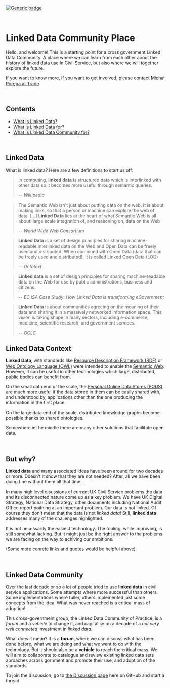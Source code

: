 [![Generic badge](https://img.shields.io/badge/license-OGL--UK--3.0-blue.svg)](LICENSE.md)

&nbsp;
# Linked Data Community Place

Hello, and welcome! This is a starting point for a cross government Linked Data Community. 
A place where we can learn from each other about the history of linked data use in Civil Service,
but also where we will together explore the future. 

If you want to know more, if you want to get involved, please contact [Michał Poręba at Trade](mailto://michal.poreba@trade.gov.uk).

&nbsp;
## Contents
* [What is Linked Data?](#linked-data)
* [What is Linked Data for?](#linked-data-context)
* [What is Linked Data Community for?](#linked-data-community)

&nbsp;
## Linked Data
What is linked data? Here are a few definitions to start us off: 

> In computing, **linked data** is structured data which is interlinked with other data 
> so it becomes more useful through semantic queries.
>
> -- *Wikipedia*

> The Semantic Web isn't just about putting data on the web. 
> It is about making links, so that a person or machine can 
> explore the web of data. [...] 
> **Linked Data** lies at the heart of what Semantic Web is all about: 
> large scale integration of, and reasoning on, data on the Web
> 
> -- *World Wide Web Consortium*

> **Linked Data** is a set of design principles for sharing machine-readable interlinked data 
> on the Web and Open Data can be freely used and distributed. 
> When combined with Open Data (data that can be freely used and distributed), it is called Linked Open Data (LOD)
>
> -- *Ontotext*

> **Linked data** is a set of design principles for sharing machine-readable
> data on the Web for use by public administrations, business and citizens.
> 
> -- *EC ISA Case Study: How Linked Data is transforming eGovernment*

> **Linked Data** is about communities agreeing on the meaning of their data 
> and sharing it in a massively networked information space. This vision is taking shape in many sectors, 
> including e-commerce, medicine, scientific research, and government services.
> 
> -- *OCLC*

## Linked Data Context

**Linked Data**, with standards like [Resource Description Framework (RDF)](https://en.wikipedia.org/wiki/Resource_Description_Framework) 
or [Web Ontology Language (OWL)](https://en.wikipedia.org/wiki/Web_Ontology_Language) 
were intended to enable the [Semantic Web](https://en.wikipedia.org/wiki/Semantic_Web). 
However, it can be useful in other technologies which large, distributed, public bodies can benefit from. 

On the small data end of the scale, the [Personal Online Data Stores (PODS)](https://solidproject.org/) 
are much more useful if the data stored in them can be easily shared with, and understood by, applications other
than the one producing the information in the first place. 

On the large data end of the scale, distributed knowledge graphs become possible thanks to shared ontologies. 

Somewhere int he middle there are many other solutions that facilitate open data. 


&nbsp;
## But why? 
**Linked data** and many associated ideas have been around for two decades or more. Doesn't it show that they are not needed? 
After, all we have been doing fine without them all that time. 

In many high level disussions of current UK Civil Service problems the data and its disconnected nature come up as a key problem. 
We have UK Digital Strategy, National Data Strategy, other documents including National Audit Office report poitning at an important problem. 
Our data is not linked. Of course they don't mean that the data is not *linked data*! Still, **linked data** addresses many of the challenges highlighted. 

It is not necessarily the easiest technology. The tooling, while improving, is still somewhat lacking. But it might just be the right answer 
to the problems we are facing on the way to achiving our ambitions. 

(Some more conrete links and quotes would be helpful above). 


&nbsp;
## Linked Data Community
Over the last decade or so a lot of people tried to use **linked data** in civil service applications. 
Some attempts where more successful than others. Some implementations where fuller, others implemented just some concepts from the idea. 
What was never reached is a critical mass of adoption! 

This cross-government group, the Linked Data Community of Practice, is a *forum* and a *vehicle* to change it, and capitalise on
a decade of a *not very well connected* investment in *linked data*. 

What does it mean? It is a **forum**, where we can discuss what has been done before, what we are doing 
and what we want to do with the technology. But it should also be a **vehicle** to reach the critical mass. 
We will aim to collaborate to catalogue and review existing linked data sets aproaches across gornment and promote their use, 
and adoption of the standards. 

To join the discussion, go to [the Discussion page](https://github.com/co-cddo/linked-data/discussions) here on GitHub and start a thread. 
